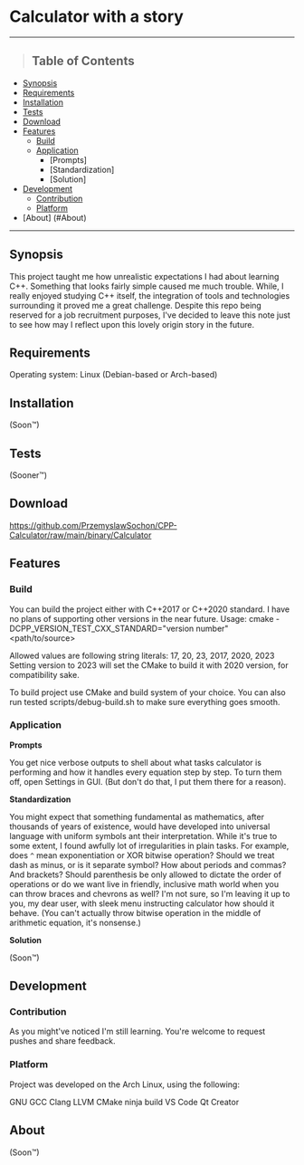 # Calculator with a story

---
> ## Table of Contents

* [Synopsis](#Synopsis)
* [Requirements](#Requirements)
* [Installation](#Structure-of-a-readme)
* [Tests](#Tests)
* [Download](#Downloads)
* [Features](#Features)
  * [Build](#Build)
  * [Application](#Application)
      * [Prompts]
      * [Standardization]
      * [Solution]
* [Development](#Development)
  * [Contribution](#Contribution)
  * [Platform](#Platform) 
* [About] (#About)

---


## Synopsis
This project taught me how unrealistic expectations I had about learning C++. Something that looks fairly simple caused me much trouble. While, I really enjoyed studying C++ itself, the integration of tools and technologies surrounding it proved me a great challenge.
Despite this repo being reserved for a job recruitment purposes, I've decided to leave this note just to see how may I reflect upon this lovely origin story in the future.

## Requirements

Operating system:
Linux (Debian-based or Arch-based)

## Installation

(Soon™)

## Tests

(Sooner™)

## Download

<a href="">https://github.com/PrzemyslawSochon/CPP-Calculator/raw/main/binary/Calculator</a>

## Features

### Build
You can build the project either with C++2017 or C++2020 standard. I have no plans of supporting other versions in the near future.
Usage: cmake -DCPP_VERSION_TEST_CXX_STANDARD="version number" <path/to/source>

Allowed values are following string literals: 17, 20, 23, 2017, 2020, 2023
Setting version to 2023 will set the CMake to build it with 2020 version, for compatibility sake.

To build project use CMake and build system of your choice.
You can also run tested scripts/debug-build.sh to make sure everything goes smooth.

### Application
<b>Prompts</b>

You get nice verbose outputs to shell about what tasks calculator is performing and how it handles every equation step by step. To turn them off, open Settings in GUI. (But don't do that, I put them there for a reason).

<b>Standardization</b>

You might expect that something fundamental as mathematics, after thousands of years of existence, would have developed into universal language with uniform symbols ant their interpretation. While it's true to some extent, I found awfully lot of irregularities in plain tasks. For example, does `^` mean exponentiation or XOR bitwise operation? Should we treat dash as minus, or is it separate symbol? How about periods and commas? And brackets? Should parenthesis be only allowed to dictate the order of operations or do we want live in friendly, inclusive math world when you can throw braces and chevrons as well?
I'm not sure, so I'm leaving it up to you, my dear user, with sleek menu instructing calculator how should it behave. (You can't actually throw bitwise operation in the middle of arithmetic equation, it's nonsense.)

<b>Solution</b>

(Soon™)

## Development

### Contribution

As you might've noticed I'm still learning. You're welcome to request pushes and share feedback.

### Platform

Project was developed on the Arch Linux, using the following:

GNU GCC
Clang LLVM
CMake
ninja build
VS Code
Qt Creator

## About

(Soon™)